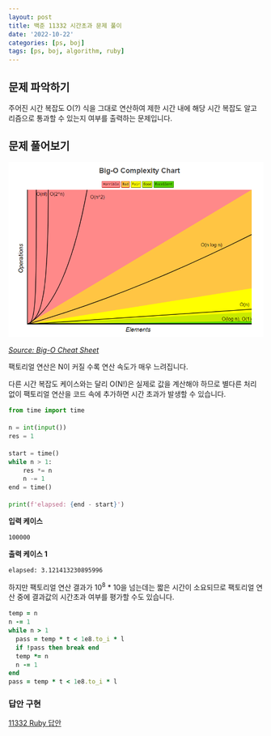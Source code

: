```yaml
---
layout: post
title: 백준 11332 시간초과 문제 풀이
date: '2022-10-22'
categories: [ps, boj]
tags: [ps, boj, algorithm, ruby]
---
```


## 문제 파악하기

주어진 시간 복잡도 O(?) 식을 그대로 연산하여 제한 시간 내에 해당 시간 복잡도 알고리즘으로 통과할 수 있는지 여부를 출력하는 문제입니다.  

## 문제 풀어보기

![](/static/posts/2022-10-22-boj-11332/bigocheatsheet.png)  

[_Source: Big-O Cheat Sheet_](https://www.bigocheatsheet.com/)  

팩토리얼 연산은 N이 커질 수록 연산 속도가 매우 느려집니다.  

다른 시간 복잡도 케이스와는 달리 O(N!)은 실제로 값을 계산해야 하므로 별다른 처리 없이 팩토리얼 연산을 코드 속에 추가하면 시간 초과가 발생할 수 있습니다.  

```py
from time import time

n = int(input())
res = 1

start = time()
while n > 1:
    res *= n
    n -= 1
end = time()

print(f'elapsed: {end - start}')
```

**입력 케이스**
```txt
100000
```

**출력 케이스 1**
```txt
elapsed: 3.121413230895996
```

하지만 팩토리얼 연산 결과가 10<sup>8</sup> * 10을 넘는데는 짧은 시간이 소요되므로 팩토리얼 연산 중에 결과값의 시간초과 여부를 평가할 수도 있습니다.  

```rb
temp = n
n -= 1
while n > 1
  pass = temp * t < 1e8.to_i * l
  if !pass then break end
  temp *= n
  n -= 1
end
pass = temp * t < 1e8.to_i * l
```

### 답안 구현

[11332 Ruby 답안](https://github.com/ShapeLayer/training/blob/main/tasks/oj/boj/ruby/11332.rb)
